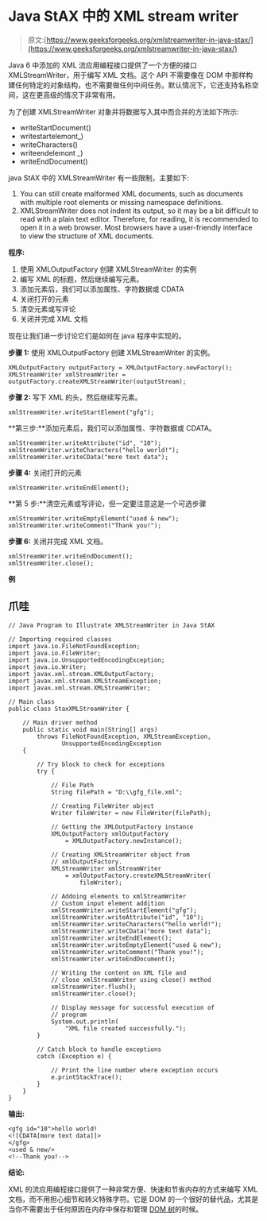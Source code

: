 # Java StAX 中的 XML stream writer

> 原文:[https://www.geeksforgeeks.org/xmlstreamwriter-in-java-stax/](https://www.geeksforgeeks.org/xmlstreamwriter-in-java-stax/)

Java 6 中添加的 XML 流应用编程接口提供了一个方便的接口 XMLStreamWriter，用于编写 XML 文档。这个 API 不需要像在 DOM 中那样构建任何特定的对象结构，也不需要做任何中间任务。默认情况下，它还支持名称空间，这在更高级的情况下非常有用。

为了创建 XMLStreamWriter 对象并将数据写入其中而合并的方法如下所示:

*   writeStartDocument()
*   writestartelemont_)
*   writeCharacters()
*   writeendelemont _)
*   writeEndDocument()

java StAX 中的 XMLStreamWriter 有一些限制，主要如下:

1.  You can still create malformed XML documents, such as documents with multiple root elements or missing namespace definitions.
2.  XMLStreamWriter does not indent its output, so it may be a bit difficult to read with a plain text editor. Therefore, for reading, it is recommended to open it in a web browser. Most browsers have a user-friendly interface to view the structure of XML documents.

**程序:**

1.  使用 XMLOutputFactory 创建 XMLStreamWriter 的实例
2.  编写 XML 的标题，然后继续编写元素。
3.  添加元素后，我们可以添加属性、字符数据或 CDATA
4.  关闭打开的元素
5.  清空元素或写评论
6.  关闭并完成 XML 文档

现在让我们进一步讨论它们是如何在 java 程序中实现的。

**步骤 1:** 使用 XMLOutputFactory 创建 XMLStreamWriter 的实例。

```
XMLOutputFactory outputFactory = XMLOutputFactory.newFactory();
XMLStreamWriter xmlStreamWriter = outputFactory.createXMLStreamWriter(outputStream);
```

**步骤 2:** 写下 XML 的头，然后继续写元素。

```
xmlStreamWriter.writeStartElement("gfg");
```

**第三步:**添加元素后，我们可以添加属性、字符数据或 CDATA。

```
xmlStreamWriter.writeAttribute("id", "10");
xmlStreamWriter.writeCharacters("hello world!");
xmlStreamWriter.writeCData("more text data");
```

**步骤 4:** 关闭打开的元素

```
xmlStreamWriter.writeEndElement();
```

**第 5 步:**清空元素或写评论，但一定要注意这是一个可选步骤

```
xmlStreamWriter.writeEmptyElement("used & new");
xmlStreamWriter.writeComment("Thank you!");
```

**步骤 6:** 关闭并完成 XML 文档。

```
xmlStreamWriter.writeEndDocument();
xmlStreamWriter.close();
```

**例**

## 爪哇

```
// Java Program to Illustrate XMLStreamWriter in Java StAX

// Importing required classes
import java.io.FileNotFoundException;
import java.io.FileWriter;
import java.io.UnsupportedEncodingException;
import java.io.Writer;
import javax.xml.stream.XMLOutputFactory;
import javax.xml.stream.XMLStreamException;
import javax.xml.stream.XMLStreamWriter;

// Main class
public class StaxXMLStreamWriter {

    // Main driver method
    public static void main(String[] args)
        throws FileNotFoundException, XMLStreamException,
               UnsupportedEncodingException
    {

        // Try block to check for exceptions
        try {

            // File Path
            String filePath = "D:\\gfg_file.xml";

            // Creating FileWriter object
            Writer fileWriter = new FileWriter(filePath);

            // Getting the XMLOutputFactory instance
            XMLOutputFactory xmlOutputFactory
                = XMLOutputFactory.newInstance();

            // Creating XMLStreamWriter object from
            // xmlOutputFactory.
            XMLStreamWriter xmlStreamWriter
                = xmlOutputFactory.createXMLStreamWriter(
                    fileWriter);

            // Addoing elements to xmlStreamWriter
            // Custom input element addition
            xmlStreamWriter.writeStartElement("gfg");
            xmlStreamWriter.writeAttribute("id", "10");
            xmlStreamWriter.writeCharacters("hello world!");
            xmlStreamWriter.writeCData("more text data");
            xmlStreamWriter.writeEndElement();
            xmlStreamWriter.writeEmptyElement("used & new");
            xmlStreamWriter.writeComment("Thank you!");
            xmlStreamWriter.writeEndDocument();

            // Writing the content on XML file and
            // close xmlStreamWriter using close() method
            xmlStreamWriter.flush();
            xmlStreamWriter.close();

            // Display message for successful execution of
            // program
            System.out.println(
                "XML file created successfully.");
        }

        // Catch block to handle exceptions
        catch (Exception e) {

            // Print the line number where exception occurs
            e.printStackTrace();
        }
    }
}
```

**输出:**

```
<gfg id="10">hello world!
<![CDATA[more text data]]>
</gfg>
<used & new/>
<!--Thank you!-->
```

**结论:**

XML 的流应用编程接口提供了一种非常方便、快速和节省内存的方式来编写 XML 文档，而不用担心细节和转义特殊字符。它是 DOM 的一个很好的替代品，尤其是当你不需要出于任何原因在内存中保存和管理 [DOM 树](https://www.geeksforgeeks.org/dom-document-object-model/)的时候。